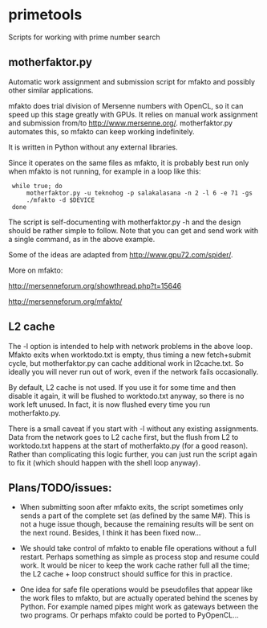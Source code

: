primetools
==========

Scripts for working with prime number search


motherfaktor.py
---------------

Automatic work assignment and submission script for mfakto and
possibly other similar applications.

mfakto does trial division of Mersenne numbers with OpenCL, so it can
speed up this stage greatly with GPUs. It relies on manual work
assignment and submission from/to
http://www.mersenne.org/. motherfaktor.py automates this, so mfakto
can keep working indefinitely.

It is written in Python without any external libraries.

Since it operates on the same files as mfakto, it is probably best run
only when mfakto is not running, for example in a loop like this:

     while true; do
     	 motherfaktor.py -u teknohog -p salakalasana -n 2 -l 6 -e 71 -gs
         ./mfakto -d $DEVICE
     done

The script is self-documenting with motherfaktor.py -h and the design
should be rather simple to follow. Note that you can get and send work
with a single command, as in the above example.

Some of the ideas are adapted from http://www.gpu72.com/spider/.

More on mfakto:

http://mersenneforum.org/showthread.php?t=15646

http://mersenneforum.org/mfakto/


L2 cache
--------

The -l option is intended to help with network problems in the above
loop. Mfakto exits when worktodo.txt is empty, thus timing a new
fetch+submit cycle, but motherfaktor.py can cache additional work in
l2cache.txt. So ideally you will never run out of work, even if the
network fails occasionally.

By default, L2 cache is not used. If you use it for some time and then
disable it again, it will be flushed to worktodo.txt anyway, so there
is no work left unused. In fact, it is now flushed every time you run
motherfakto.py.

There is a small caveat if you start with -l without any existing
assignments. Data from the network goes to L2 cache first, but the
flush from L2 to worktodo.txt happens at the start of motherfakto.py
(for a good reason). Rather than complicating this logic further, you
can just run the script again to fix it (which should happen with the
shell loop anyway).


Plans/TODO/issues:
------------------

* When submitting soon after mfakto exits, the script sometimes only
  sends a part of the complete set (as defined by the same M#). This
  is not a huge issue though, because the remaining results will be
  sent on the next round. Besides, I think it has been fixed now...

* We should take control of mfakto to enable file operations without a
  full restart. Perhaps something as simple as process stop and resume
  could work. It would be nicer to keep the work cache rather full all
  the time; the L2 cache + loop construct should suffice for this in
  practice.

* One idea for safe file operations would be pseudofiles that appear
  like the work files to mfakto, but are actually operated behind the
  scenes by Python. For example named pipes might work as gateways
  between the two programs. Or perhaps mfakto could be ported to
  PyOpenCL...
